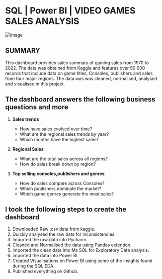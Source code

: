 # SQL | Power BI | VIDEO GAMES SALES ANALYSIS

![image](https://github.com/user-attachments/assets/e29bac71-95aa-44f9-a3f1-a87d675b7685)


## SUMMARY
This dashboard provides sales summary of gaming sales from 1970 to 2022. The data was obtained from Kaggle and features over 50 000 records that include data on game titles, Consoles, publishers and sales from four major regions. The data was was cleaned, normalised, analysed and visualised in this project.

## The dashboard answers the following business questions and more 

1. **Sales trends**
   * How have sales evolved over time?
   * What are the regional sales trends by year?
   * Which months have the highest sales?

2. **Regional Sales**
   * What are the total sales across all regions?
   * How do sales break down by region?
     
3. **Top selling consoles,publishers and genres**
   * How do sales compare across Consoles?
   * Which publishers dominate the market?
   * Which game genres generate the most sales?

## I took the following steps to create the dashboard
1. Downloaded Raw .csv data from kaggle.
2. Quickly analysed the raw data for inconsistencies.
3. Imported the raw data into Pycharm.
4. Cleaned and Normalised the data using Pandas extention.
5. Imported the clean data into Ms SQL for Exploratory Data analysis.
6. Imported the data into Power BI.
7. Created Visualisations on Power BI using some of the insights found during the SQL EDA.
8. Published everything on Github.
   

